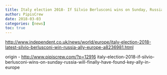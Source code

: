```yaml
---
title: Italy election 2018- If Silvio Berlusconi wins on Sunday, Russia will finally have found key ally in Europe
author: PipisCrew
date: 2018-03-03
categories: [news]
toc: true
---
```


http://www.independent.co.uk/news/world/europe/italy-election-2018-latest-silvio-berlusconi-win-russia-ally-europe-a8236981.html

origin - http://www.pipiscrew.com/?p=12916 italy-election-2018-if-silvio-berlusconi-wins-on-sunday-russia-will-finally-have-found-key-ally-in-europe
